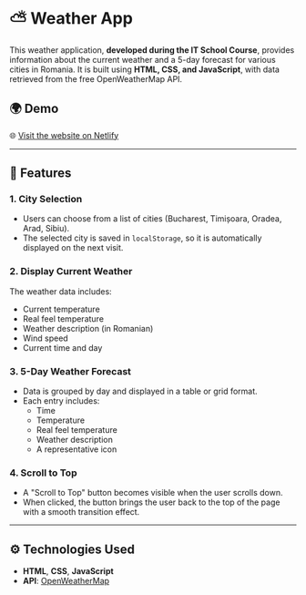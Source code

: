 # ⛅ Weather App

This weather application, **developed during the IT School Course**, provides information about the current weather and a 5-day forecast for various cities in Romania. It is built using **HTML, CSS, and JavaScript**, with data retrieved from the free OpenWeatherMap API.

## 🌍 Demo

🌐 [Visit the website on Netlify](https://it-school-weather-forecast.netlify.app/)

---

## 🚀 Features

### 1. City Selection
- Users can choose from a list of cities (Bucharest, Timișoara, Oradea, Arad, Sibiu).
- The selected city is saved in `localStorage`, so it is automatically displayed on the next visit.

### 2. Display Current Weather
The weather data includes:
- Current temperature
- Real feel temperature
- Weather description (in Romanian)
- Wind speed
- Current time and day

### 3. 5-Day Weather Forecast
- Data is grouped by day and displayed in a table or grid format.
- Each entry includes:
  - Time
  - Temperature
  - Real feel temperature
  - Weather description
  - A representative icon

### 4. Scroll to Top
- A "Scroll to Top" button becomes visible when the user scrolls down.
- When clicked, the button brings the user back to the top of the page with a smooth transition effect.

---

## ⚙️ Technologies Used
- **HTML**, **CSS**, **JavaScript**
- **API**: [OpenWeatherMap](https://openweathermap.org/api)

